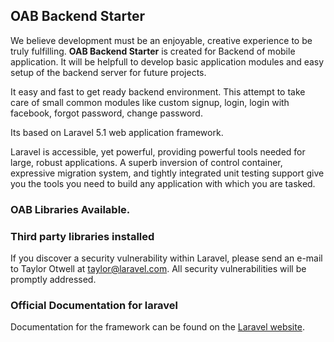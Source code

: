 ## OAB Backend Starter

We believe development must be an enjoyable, creative experience to be truly fulfilling.
**OAB Backend Starter** is created for Backend of mobile application.
It will be helpfull to develop basic application modules and easy setup of the backend server for 
future projects.

It easy and fast to get ready backend environment.
This attempt to take care of small common modules like custom signup, login, login with facebook, forgot password, change password.

Its based on Laravel 5.1 web application framework.

Laravel is accessible, yet powerful, providing powerful tools needed for large, robust applications. A superb inversion of control container, expressive migration system, and tightly integrated unit testing support give you the tools you need to build any application with which you are tasked.

### OAB Libraries Available.



### Third party libraries installed

If you discover a security vulnerability within Laravel, please send an e-mail to Taylor Otwell at taylor@laravel.com. All security vulnerabilities will be promptly addressed.

### Official Documentation for laravel

Documentation for the framework can be found on the [Laravel website](http://laravel.com/docs).



